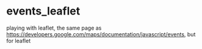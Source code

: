 # events_leaflet
playing with leaflet, the same page as https://developers.google.com/maps/documentation/javascript/events, but for leaflet 
